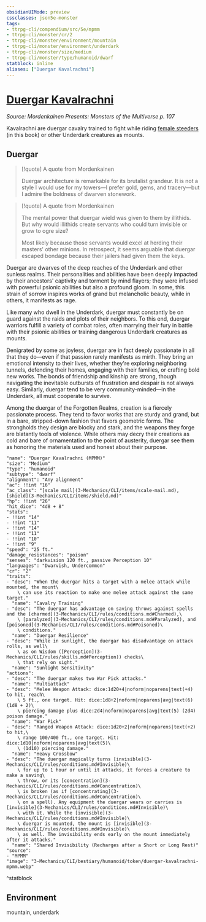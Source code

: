 ```yaml
---
obsidianUIMode: preview
cssclasses: json5e-monster
tags:
- ttrpg-cli/compendium/src/5e/mpmm
- ttrpg-cli/monster/cr/2
- ttrpg-cli/monster/environment/mountain
- ttrpg-cli/monster/environment/underdark
- ttrpg-cli/monster/size/medium
- ttrpg-cli/monster/type/humanoid/dwarf
statblock: inline
aliases: ["Duergar Kavalrachni"]
---
```

# [Duergar Kavalrachni](3-Mechanics\CLI\bestiary\humanoid/duergar-kavalrachni-mpmm.md)
*Source: Mordenkainen Presents: Monsters of the Multiverse p. 107*  

Kavalrachni are duergar cavalry trained to fight while riding [female steeders](3-Mechanics/CLI/bestiary/monstrosity/female-steeder-mpmm.md) (in this book) or other Underdark creatures as mounts.

## Duergar

> [!quote] A quote from Mordenkainen  
> 
> Duergar architecture is remarkable for its brutalist grandeur. It is not a style I would use for my towers—I prefer gold, gems, and tracery—but I admire the boldness of dwarven stonework.

> [!quote] A quote from Mordenkainen  
> 
> The mental power that duergar wield was given to them by illithids. But why would illithids create servants who could turn invisible or grow to ogre size?
> 
> Most likely because those servants would excel at herding their masters' other minions. In retrospect, it seems arguable that duergar escaped bondage because their jailers had given them the keys.

Duergar are dwarves of the deep reaches of the Underdark and other sunless realms. Their personalities and abilities have been deeply impacted by their ancestors' captivity and torment by mind flayers; they were infused with powerful psionic abilities but also a profound gloom. In some, this strain of sorrow inspires works of grand but melancholic beauty, while in others, it manifests as rage.

Like many who dwell in the Underdark, duergar must constantly be on guard against the raids and plots of their neighbors. To this end, duergar warriors fulfill a variety of combat roles, often marrying their fury in battle with their psionic abilities or training dangerous Underdark creatures as mounts.

Denigrated by some as joyless, duergar are in fact deeply passionate in all that they do—even if that passion rarely manifests as mirth. They bring an emotional intensity to their lives, whether they're exploring neighboring tunnels, defending their homes, engaging with their families, or crafting bold new works. The bonds of friendship and kinship are strong, though navigating the inevitable outbursts of frustration and despair is not always easy. Similarly, duergar tend to be very community-minded—in the Underdark, all must cooperate to survive.

Among the duergar of the Forgotten Realms, creation is a fiercely passionate process. They tend to favor works that are sturdy and grand, but in a bare, stripped-down fashion that favors geometric forms. The strongholds they design are blocky and stark, and the weapons they forge are blatantly tools of violence. While others may decry their creations as cold and bare of ornamentation to the point of austerity, duergar see them as honoring the materials used and honest about their purpose.

```statblock
"name": "Duergar Kavalrachni (MPMM)"
"size": "Medium"
"type": "humanoid"
"subtype": "dwarf"
"alignment": "Any alignment"
"ac": !!int "16"
"ac_class": "[scale mail](3-Mechanics/CLI/items/scale-mail.md), [shield](3-Mechanics/CLI/items/shield.md)"
"hp": !!int "26"
"hit_dice": "4d8 + 8"
"stats":
- !!int "14"
- !!int "11"
- !!int "14"
- !!int "11"
- !!int "10"
- !!int "9"
"speed": "25 ft."
"damage_resistances": "poison"
"senses": "darkvision 120 ft., passive Perception 10"
"languages": "Dwarvish, Undercommon"
"cr": "2"
"traits":
- "desc": "When the duergar hits a target with a melee attack while mounted, the mount\
    \ can use its reaction to make one melee attack against the same target."
  "name": "Cavalry Training"
- "desc": "The duergar has advantage on saving throws against spells and the [charmed](3-Mechanics/CLI/rules/conditions.md#Charmed),\
    \ [paralyzed](3-Mechanics/CLI/rules/conditions.md#Paralyzed), and [poisoned](3-Mechanics/CLI/rules/conditions.md#Poisoned)\
    \ conditions."
  "name": "Duergar Resilience"
- "desc": "While in sunlight, the duergar has disadvantage on attack rolls, as well\
    \ as on Wisdom ([Perception](3-Mechanics/CLI/rules/skills.md#Perception)) checks\
    \ that rely on sight."
  "name": "Sunlight Sensitivity"
"actions":
- "desc": "The duergar makes two War Pick attacks."
  "name": "Multiattack"
- "desc": "Melee Weapon Attack: dice:1d20+4|noform|noparens|text(+4) to hit, reach\
    \ 5 ft., one target. Hit: dice:1d8+2|noform|noparens|avg|text(6) (1d8 + 2)\
    \ piercing damage plus dice:2d4|noform|noparens|avg|text(5) (2d4) poison damage."
  "name": "War Pick"
- "desc": "Ranged Weapon Attack: dice:1d20+2|noform|noparens|text(+2) to hit,\
    \ range 100/400 ft., one target. Hit: dice:1d10|noform|noparens|avg|text(5)\
    \ (1d10) piercing damage."
  "name": "Heavy Crossbow"
- "desc": "The duergar magically turns [invisible](3-Mechanics/CLI/rules/conditions.md#Invisible)\
    \ for up to 1 hour or until it attacks, it forces a creature to make a saving\
    \ throw, or its [concentration](3-Mechanics/CLI/rules/conditions.md#Concentration)\
    \ is broken (as if [concentrating](3-Mechanics/CLI/rules/conditions.md#Concentration)\
    \ on a spell). Any equipment the duergar wears or carries is [invisible](3-Mechanics/CLI/rules/conditions.md#Invisible)\
    \ with it. While the [invisible](3-Mechanics/CLI/rules/conditions.md#Invisible)\
    \ duergar is mounted, the mount is [invisible](3-Mechanics/CLI/rules/conditions.md#Invisible)\
    \ as well. The invisibility ends early on the mount immediately after it attacks."
  "name": "Shared Invisibility (Recharges after a Short or Long Rest)"
"source":
- "MPMM"
"image": "3-Mechanics/CLI/bestiary/humanoid/token/duergar-kavalrachni-mpmm.webp"
```
^statblock

## Environment

mountain, underdark